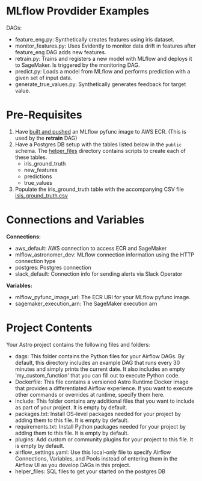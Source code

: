 MLflow Provdider Examples
========

DAGs:
- feature_eng.py: Synthetically creates features using iris dataset.
- monitor_features.py: Uses Evidently to monitor data drift in features after feature_eng DAG adds new features.
- retrain.py: Trains and registers a new model with MLflow and deploys it to SageMaker. Is triggered by the monitoring DAG.
- predict.py: Loads a model from MLflow and performs prediction with a given set of input data.
- generate_true_values.py: Synthetically generates feedback for target value.


Pre-Requisites
==============

1. Have [built and pushed](https://mlflow.org/docs/latest/cli.html?highlight=sagemaker%20build%20push#mlflow-sagemaker-build-and-push-container) an MLflow pyfunc image to AWS ECR. (This is used by the **retrain** DAG)
2. Have a Postgres DB setup with the tables listed below in the `public` schema. The [helper_files](helper_files) directory contains scripts to create each of these tables. 
    - iris_ground_truth
    - new_features
    - predictions
    - true_values
3. Populate the iris_ground_truth table with the accompanying CSV file [isis_ground_truth.csv](helper_files/iris_ground_truth.csv)


Connections and Variables
=========================

**Connections:**
- aws_default: AWS connection to access ECR and SageMaker
- mlflow_astronomer_dev: MLflow connection information using the HTTP connection type
- postgres: Postgres connection
- slack_default: Connection info for sending alerts via Slack Operator

**Variables:**
- mlflow_pyfunc_image_url: The ECR URI for your MLflow pyfunc image.
- sagemaker_execution_arn: The SageMaker execution arn

Project Contents
================

Your Astro project contains the following files and folders:

- dags: This folder contains the Python files for your Airflow DAGs. By default, this directory includes an example DAG that runs every 30 minutes and simply prints the current date. It also includes an empty 'my_custom_function' that you can fill out to execute Python code.
- Dockerfile: This file contains a versioned Astro Runtime Docker image that provides a differentiated Airflow experience. If you want to execute other commands or overrides at runtime, specify them here.
- include: This folder contains any additional files that you want to include as part of your project. It is empty by default.
- packages.txt: Install OS-level packages needed for your project by adding them to this file. It is empty by default.
- requirements.txt: Install Python packages needed for your project by adding them to this file. It is empty by default.
- plugins: Add custom or community plugins for your project to this file. It is empty by default.
- airflow_settings.yaml: Use this local-only file to specify Airflow Connections, Variables, and Pools instead of entering them in the Airflow UI as you develop DAGs in this project.
- helper_files: SQL files to get your started on the postgres DB
